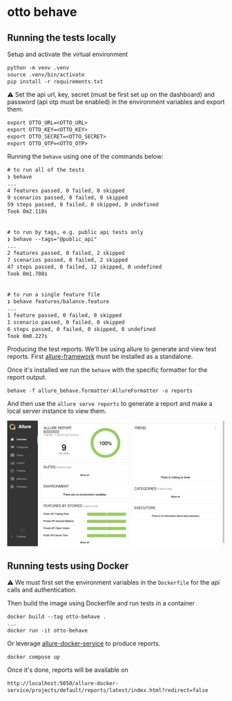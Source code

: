 # otto behave

## Running the tests locally

Setup and activate the virtual environment

```
python -m venv .venv
source .venv/bin/activate
pip install -r requirements.txt
```

⚠️ Set the api url, key, secret (must be first set up on the dashboard) and password (api otp must be enabled) in the environment variables and export them.

```
export OTTO_URL=<OTTO_URL>
export OTTO_KEY=<OTTO_KEY>
export OTTO_SECRET=<OTTO_SECRET>
export OTTO_OTP=<OTTO_OTP>
```

Running the `behave` using one of the commands below:

```
# to run all of the tests
❯ behave
...
4 features passed, 0 failed, 0 skipped
9 scenarios passed, 0 failed, 0 skipped
59 steps passed, 0 failed, 0 skipped, 0 undefined
Took 0m2.110s


# to run by tags, e.g. public api tests only
❯ behave --tags="@public_api"
...
2 features passed, 0 failed, 2 skipped
7 scenarios passed, 0 failed, 2 skipped
47 steps passed, 0 failed, 12 skipped, 0 undefined
Took 0m1.708s


# to run a single feature file
❯ behave features/balance.feature
...
1 feature passed, 0 failed, 0 skipped
1 scenario passed, 0 failed, 0 skipped
6 steps passed, 0 failed, 0 skipped, 0 undefined
Took 0m0.227s
```

Producing the test reports. We'll be using allure to generate and view test reports.
First [allure-framework](https://github.com/allure-framework/allure2#download) must be installed as a standalone.

Once it's installed we run the `behave` with the specific formatter for the report output.

```
behave -f allure_behave.formatter:AllureFormatter -o reports
```

And then use the `allure serve reports` to generate a report and make a local server instance to view them.

![](assets/report.png)


## Running tests using Docker

⚠️ We must first set the environment variables in the `Dockerfile` for the api calls and authentication.

Then build the image using Dockerfile and run tests in a container

```
docker build --tag otto-behave .
...
docker run -it otto-behave
```

Or leverage [allure-docker-service](https://github.com/fescobar/allure-docker-service) to produce reports.

```
docker compose up
```

Once it's done, reports will be available on

```
http://localhost:5050/allure-docker-service/projects/default/reports/latest/index.html?redirect=false
```
